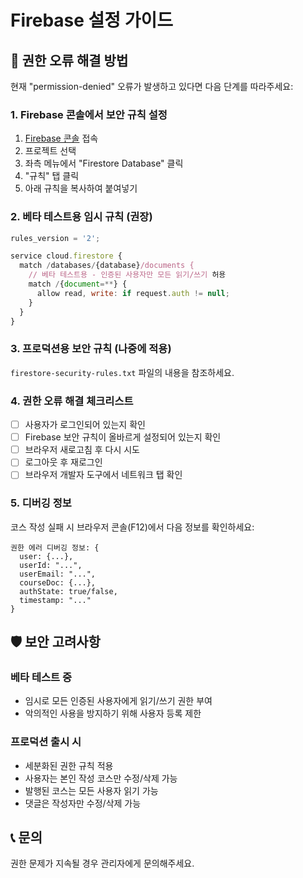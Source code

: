 # Firebase 설정 가이드

## 🚨 권한 오류 해결 방법

현재 "permission-denied" 오류가 발생하고 있다면 다음 단계를 따라주세요:

### 1. Firebase 콘솔에서 보안 규칙 설정

1. [Firebase 콘솔](https://console.firebase.google.com) 접속
2. 프로젝트 선택
3. 좌측 메뉴에서 "Firestore Database" 클릭
4. "규칙" 탭 클릭
5. 아래 규칙을 복사하여 붙여넣기

### 2. 베타 테스트용 임시 규칙 (권장)

```javascript
rules_version = '2';

service cloud.firestore {
  match /databases/{database}/documents {
    // 베타 테스트용 - 인증된 사용자만 모든 읽기/쓰기 허용
    match /{document=**} {
      allow read, write: if request.auth != null;
    }
  }
}
```

### 3. 프로덕션용 보안 규칙 (나중에 적용)

`firestore-security-rules.txt` 파일의 내용을 참조하세요.

### 4. 권한 오류 해결 체크리스트

- [ ] 사용자가 로그인되어 있는지 확인
- [ ] Firebase 보안 규칙이 올바르게 설정되어 있는지 확인
- [ ] 브라우저 새로고침 후 다시 시도
- [ ] 로그아웃 후 재로그인
- [ ] 브라우저 개발자 도구에서 네트워크 탭 확인

### 5. 디버깅 정보

코스 작성 실패 시 브라우저 콘솔(F12)에서 다음 정보를 확인하세요:

```
권한 에러 디버깅 정보: {
  user: {...},
  userId: "...",
  userEmail: "...",
  courseDoc: {...},
  authState: true/false,
  timestamp: "..."
}
```

## 🛡️ 보안 고려사항

### 베타 테스트 중
- 임시로 모든 인증된 사용자에게 읽기/쓰기 권한 부여
- 악의적인 사용을 방지하기 위해 사용자 등록 제한

### 프로덕션 출시 시
- 세분화된 권한 규칙 적용
- 사용자는 본인 작성 코스만 수정/삭제 가능
- 발행된 코스는 모든 사용자 읽기 가능
- 댓글은 작성자만 수정/삭제 가능

## 📞 문의

권한 문제가 지속될 경우 관리자에게 문의해주세요.
